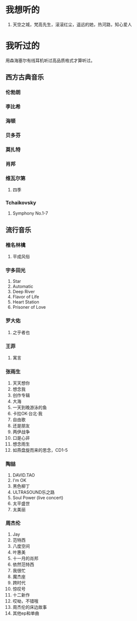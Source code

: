 # 我想听的
1. 天空之城，梵高先生，滚滚红尘，遥远的她，热河路，知心爱人
# 我听过的
用森海塞尔有线耳机听过高品质格式才算听过。
## 西方古典音乐
### 伦勃朗
### 李比希
### 海顿
### 贝多芬
### 莫扎特
### 肖邦
### 维瓦尔第
1. 四季
### Tchaikovsky
1. Symphony No.1-7
## 流行音乐
### 椎名林檎
1. 平成风俗
### 宇多田光
1. Star
2. Automatic
3. Deep River
4. Flavor of Life
5. Heart Station
6. Prisoner of Love
### 罗大佑
1. 之乎者也
### 王菲
1. 寓言
### 张雨生
1. 天天想你
2. 想念我
3. 创作专辑
4. 大海
5. 一天到晚游泳的鱼
6. 卡拉OK·台北·我
7. 自由歌
8. 还是朋友
9. 两伊战争
10. 口是心非
11. 想念雨生
12. 如燕盘旋而来的思念，CD1-5
### 陶喆
1. DAVID.TAO
2. I'm OK
3. 黑色柳丁
4. ULTRASOUND乐之路
5. Soul Power (live concert)
6. 太平盛世
7. 太美丽
### 周杰伦
1. Jay
2. 范特西
3. 八度空间
4. 叶惠美
5. 十一月的肖邦
6. 依然范特西
7. 我很忙
8. 魔杰座
9. 跨时代
10. 惊叹号
11. 十二新作
12. 哎呦，不错哦
13. 周杰伦的床边故事
14. 其他ep和单曲